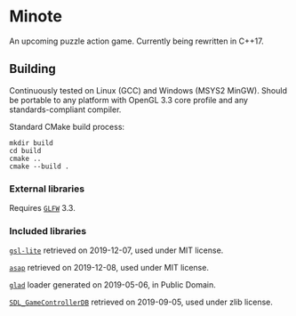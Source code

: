 # Minote
An upcoming puzzle action game. Currently being rewritten in C++17.

## Building
Continuously tested on Linux (GCC) and Windows (MSYS2 MinGW). Should be
portable to any platform with OpenGL 3.3 core profile and any
standards-compliant compiler.

Standard CMake build process:
```
mkdir build
cd build
cmake ..
cmake --build .
```

### External libraries
Requires [`GLFW`](https://www.glfw.org/) 3.3.

### Included libraries
[`gsl-lite`](https://github.com/martinmoene/gsl-lite) retrieved on 2019-12-07,
used under MIT license.

[`asap`](https://github.com/mobius3/asap) retrieved on 2019-12-08, used
under MIT license.

[`glad`](https://glad.dav1d.de/) loader generated on 2019-05-06, in
Public Domain.

[`SDL_GameControllerDB`](https://github.com/gabomdq/SDL_GameControllerDB)
retrieved on 2019-09-05, used under zlib license.
